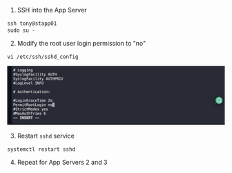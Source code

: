 1. SSH into the App Server

```
ssh tony@stapp01
sudo su -
```

2. Modify the root user login permission to "no"

```
vi /etc/ssh/sshd_config
```

![Server  Update](./asset/rootlogin.png)

3. Restart `sshd` service

```
systemctl restart sshd
```

4. Repeat for App Servers 2 and 3